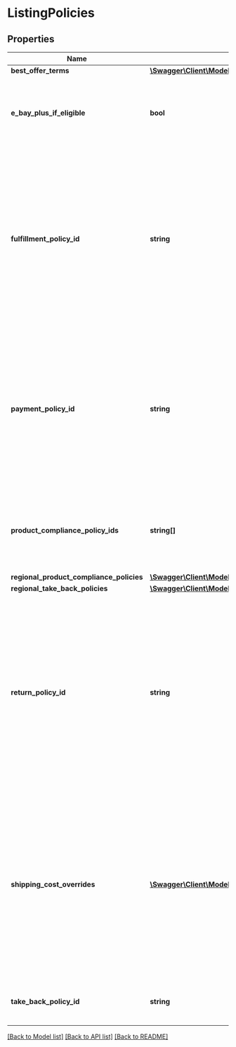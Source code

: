 # ListingPolicies

## Properties
Name | Type | Description | Notes
------------ | ------------- | ------------- | -------------
**best_offer_terms** | [**\Swagger\Client\Model\BestOffer**](BestOffer.md) |  | [optional] 
**e_bay_plus_if_eligible** | **bool** | This field is included in an offer and set to &lt;code&gt;true&lt;/code&gt; if a Top-Rated seller is opted in to the eBay Plus program. With the eBay Plus program, qualified sellers must commit to next-day delivery of the item, and the buyers must have an eBay Plus subscription to be eligible to receive the benefits of this program, which are free, next-day delivery, as well as free returns.&lt;br&gt;&lt;br&gt;&lt;span class&#x3D;\&quot;tablenote\&quot;&gt;&lt;b&gt;Note:&lt;/b&gt; Currently, this program is only available on the Germany and Australian sites.&lt;/span&gt;&lt;br&gt;This field will be returned in the &lt;a href&#x3D;\&quot;/api-docs/sell/inventory/resources/offer/methods/getOffer\&quot; target&#x3D;\&quot;_blank\&quot;&gt;getOffer&lt;/a&gt; and &lt;a href&#x3D;\&quot;/api-docs/sell/inventory/resources/offer/methods/getOffers\&quot; target&#x3D;\&quot;_blank\&quot;&gt;getOffers&lt;/a&gt; methods if set for the offer. | [optional] 
**fulfillment_policy_id** | **string** | This unique identifier indicates the fulfillment business policy that will be used once an offer is published and converted to an eBay listing. This fulfillment business policy will set all fulfillment-related settings for the eBay listing.&lt;br&gt;&lt;br&gt;Business policies are not immediately required for offers, but are required before an offer can be published. The seller should review the fulfillment business policy before assigning it to the offer to make sure it is compatible with the inventory item and the offer settings. The seller may also want to review the shipping service costs in the fulfillment policy, and that seller might decide to override the shipping costs for one or more shipping service options by using the &lt;strong&gt;shippingCostOverrides&lt;/strong&gt; container.&lt;br&gt;&lt;br&gt;Business policies can be created and managed in My eBay or with the &lt;a href&#x3D;\&quot;/api-docs/sell/account/overview.html\&quot; target&#x3D;\&quot;_blank\&quot;&gt;Account API&lt;/a&gt;. To get a list of all return policies associated with a seller&#x27;s account on a specific eBay Marketplace, use the Account API&#x27;s &lt;a href&#x3D;\&quot;/api-docs/sell/account/resources/fulfillment_policy/methods/getFulfillmentPolicies\&quot; target&#x3D;\&quot;_blank\&quot;&gt;getFulfillmentPolicies&lt;/a&gt; method. There are also calls in the &lt;strong&gt;Account API&lt;/strong&gt; to retrieve a fulfillment policy by policy ID or policy name.&lt;br&gt;&lt;br&gt;This field will be returned in the &lt;a href&#x3D;\&quot;/api-docs/sell/inventory/resources/offer/methods/getOffer\&quot; target&#x3D;\&quot;_blank\&quot;&gt;getOffer&lt;/a&gt; and &lt;a href&#x3D;\&quot;/api-docs/sell/inventory/resources/offer/methods/getOffers\&quot; target&#x3D;\&quot;_blank\&quot;&gt;getOffers&lt;/a&gt; methods if set for the offer.&lt;br&gt;&lt;br&gt;&lt;div class&#x3D;\&quot;msgbox_important\&quot;&gt;&lt;p class&#x3D;\&quot;msgbox_importantInDiv\&quot; data-mc-autonum&#x3D;\&quot;&amp;lt;b&amp;gt;&amp;lt;span style&#x3D;&amp;quot;color: #dd1e31;&amp;quot; class&#x3D;&amp;quot;mcFormatColor&amp;quot;&amp;gt;Important! &amp;lt;/span&amp;gt;&amp;lt;/b&amp;gt;\&quot;&gt;&lt;span class&#x3D;\&quot;autonumber\&quot;&gt;&lt;span&gt;&lt;b&gt;&lt;span style&#x3D;\&quot;color: #dd1e31;\&quot; class&#x3D;\&quot;mcFormatColor\&quot;&gt;Important!&lt;/span&gt;&lt;/b&gt;&lt;/span&gt;&lt;/span&gt;Publish offer note: This field is required before an offer can be published to create an active listing. &lt;/p&gt;&lt;/span&gt;&lt;/div&gt; | [optional] 
**payment_policy_id** | **string** | This unique identifier indicates the payment business policy that will be used once an offer is published and converted to an eBay listing. This payment business policy will set all payment-related settings for the eBay listing.&lt;br&gt;&lt;br&gt;Business policies are not immediately required for offers, but are required before an offer can be published. The seller should review the payment business policy to make sure that it is compatible with the marketplace and listing category before assigning it to the offer.&lt;br&gt;&lt;br&gt;Business policies can be created and managed in My eBay or with the &lt;a href&#x3D;\&quot;/api-docs/sell/account/overview.html\&quot; target&#x3D;\&quot;_blank\&quot;&gt;Account API&lt;/a&gt;. To get a list of all payment policies associated with a seller&#x27;s account on a specific eBay Marketplace, use the Account API&#x27;s &lt;a href&#x3D;\&quot;/api-docs/sell/account/resources/payment_policy/methods/getPaymentPolicies\&quot; target&#x3D;\&quot;_blank\&quot;&gt;getPaymentPolicies&lt;/a&gt; method. There are also calls in the &lt;strong&gt;Account API&lt;/strong&gt; to retrieve a payment policy by policy ID or policy name.&lt;br&gt;&lt;br&gt;This field will be returned in the &lt;a href&#x3D;\&quot;/api-docs/sell/inventory/resources/offer/methods/getOffer\&quot; target&#x3D;\&quot;_blank\&quot;&gt;getOffer&lt;/a&gt; and &lt;a href&#x3D;\&quot;/api-docs/sell/inventory/resources/offer/methods/getOffers\&quot; target&#x3D;\&quot;_blank\&quot;&gt;getOffers&lt;/a&gt; methods if set for the offer. &lt;br&gt;&lt;br&gt;&lt;div class&#x3D;\&quot;msgbox_important\&quot;&gt;&lt;p class&#x3D;\&quot;msgbox_importantInDiv\&quot; data-mc-autonum&#x3D;\&quot;&amp;lt;b&amp;gt;&amp;lt;span style&#x3D;&amp;quot;color: #dd1e31;&amp;quot; class&#x3D;&amp;quot;mcFormatColor&amp;quot;&amp;gt;Important! &amp;lt;/span&amp;gt;&amp;lt;/b&amp;gt;\&quot;&gt;&lt;span class&#x3D;\&quot;autonumber\&quot;&gt;&lt;span&gt;&lt;b&gt;&lt;span style&#x3D;\&quot;color: #dd1e31;\&quot; class&#x3D;\&quot;mcFormatColor\&quot;&gt;Important!&lt;/span&gt;&lt;/b&gt;&lt;/span&gt;&lt;/span&gt;Publish offer note: This field is required before an offer can be published to create an active listing. &lt;/p&gt;&lt;/span&gt;&lt;/div&gt; | [optional] 
**product_compliance_policy_ids** | **string[]** | This field contains the array of unique identifiers indicating the seller-created &lt;i&gt;global&lt;/i&gt; product compliance policies that will be used once an offer is published and converted to a listing.&lt;br&gt;&lt;br&gt;Product compliance policies provide buyers with important information and disclosures about products. For example, if you sell batteries and specific disclosures are required to be shared with all potential buyers, your global product compliance policy could contain the required disclosures.&lt;br&gt;&lt;br&gt;A maximum of six (6) global product compliance policies may apply to &lt;i&gt;each offer&lt;/i&gt;.&lt;span class&#x3D;\&quot;tablenote\&quot;&gt;&lt;b&gt;Note:&lt;/b&gt; For countries that support country-specific policies, use &lt;a href&#x3D;\&quot;#request.listingPolicies.regionalProductCompliancePolicies\&quot;&gt;regionalProductCompliancePolicies&lt;/a&gt; to apply them to an offer.&lt;/span&gt; | [optional] 
**regional_product_compliance_policies** | [**\Swagger\Client\Model\RegionalProductCompliancePolicies**](RegionalProductCompliancePolicies.md) |  | [optional] 
**regional_take_back_policies** | [**\Swagger\Client\Model\RegionalTakeBackPolicies**](RegionalTakeBackPolicies.md) |  | [optional] 
**return_policy_id** | **string** | This unique identifier indicates the return business policy that will be used once an offer is published and converted to an eBay listing. This return business policy will set all return policy settings for the eBay listing.&lt;br&gt;&lt;br&gt;&lt;span class&#x3D;\&quot;tablenote\&quot;&gt;&lt;b&gt;Note:&lt;/b&gt; As a part of Digital Services Act (DSA) requirements, as of April 3, 2023, buyers in the EU must be allowed to return an item within 14 days or more, unless the item is exempt. Where applicable, sellers should update their return policies to reflect this requirement of accepting returns from EU buyers.&lt;/span&gt;&lt;br&gt;Business policies are not immediately required for offers, but are required before an offer can be published. The seller should review the return business policy before assigning it to the offer to make sure it is compatible with the inventory item and the offer settings.&lt;br&gt;&lt;br&gt;Business policies can be created and managed in My eBay or with the &lt;a href&#x3D;\&quot;/developer.ebay.com/api-docs/sell/account/overview.html\&quot; target&#x3D;\&quot;_blank\&quot;&gt;Account API&lt;/a&gt;. To get a list of all return policies associated with a seller&#x27;s account on a specific eBay Marketplace, use the Account API&#x27;s &lt;a href&#x3D;\&quot;/api-docs/sell/account/resources/return_policy/methods/getReturnPolicies\&quot; target&#x3D;\&quot;_blank\&quot;&gt;getReturnPolicies&lt;/a&gt; call. There are also calls in the &lt;strong&gt;Account API&lt;/strong&gt; to retrieve a return policy by policy ID or policy name.&lt;br&gt;&lt;br&gt;This field will be returned in the &lt;a href&#x3D;\&quot;/api-docs/sell/inventory/resources/offer/methods/getOffer\&quot; target&#x3D;\&quot;_blank\&quot;&gt;getOffer&lt;/a&gt; and &lt;a href&#x3D;\&quot;/api-docs/sell/inventory/resources/offer/methods/getOffers\&quot; target&#x3D;\&quot;_blank\&quot;&gt;getOffers&lt;/a&gt; methods if set for the offer. &lt;br&gt;&lt;br&gt;&lt;div class&#x3D;\&quot;msgbox_important\&quot;&gt;&lt;p class&#x3D;\&quot;msgbox_importantInDiv\&quot; data-mc-autonum&#x3D;\&quot;&amp;lt;b&amp;gt;&amp;lt;span style&#x3D;&amp;quot;color: #dd1e31;&amp;quot; class&#x3D;&amp;quot;mcFormatColor&amp;quot;&amp;gt;Important! &amp;lt;/span&amp;gt;&amp;lt;/b&amp;gt;\&quot;&gt;&lt;span class&#x3D;\&quot;autonumber\&quot;&gt;&lt;span&gt;&lt;b&gt;&lt;span style&#x3D;\&quot;color: #dd1e31;\&quot; class&#x3D;\&quot;mcFormatColor\&quot;&gt;Important!&lt;/span&gt;&lt;/b&gt;&lt;/span&gt;&lt;/span&gt;Publish offer note: This field is required before an offer can be published to create an active listing. &lt;/p&gt;&lt;/span&gt;&lt;/div&gt; | [optional] 
**shipping_cost_overrides** | [**\Swagger\Client\Model\ShippingCostOverride[]**](ShippingCostOverride.md) | This container is used if the seller wishes to override the shipping costs or surcharge for one or more domestic or international shipping service options defined in the fulfillment listing policy. To override the costs of a specific domestic or international shipping service option, the seller must know the priority/order of that shipping service in the fulfillment listing policy. The name of a shipping service option can be found in the &lt;strong&gt;shippingOptions.shippingServices.shippingServiceCode&lt;/strong&gt; field of the fulfillment policy, and the priority/order of that shipping service option is found in the &lt;strong&gt;shippingOptions.shippingServices.sortOrderId&lt;/strong&gt; field. Both of these values can be retrieved by searching for that fulfillment policy with the &lt;strong&gt;getFulfillmentPolicies&lt;/strong&gt; or &lt;strong&gt;getFulfillmentPolicyByName&lt;/strong&gt; calls of the &lt;strong&gt;Account API&lt;/strong&gt;. The &lt;strong&gt;shippingCostOverrides.priority&lt;/strong&gt; value should match the &lt;strong&gt;shippingOptions.shippingServices.sortOrderId&lt;/strong&gt; in order to override the shipping costs for that shipping service option. The seller must also ensure that the &lt;strong&gt;shippingServiceType&lt;/strong&gt; value is set to &lt;code&gt;DOMESTIC&lt;/code&gt; to override a domestic shipping service option, or to &lt;code&gt;INTERNATIONAL&lt;/code&gt; to override an international shipping service option.&lt;br&gt;&lt;br&gt;A separate &lt;strong&gt;ShippingCostOverrides&lt;/strong&gt; node is needed for each shipping service option whose costs are being overridden. All defined fields of the &lt;strong&gt;shippingCostOverrides&lt;/strong&gt; container should be included, even if the shipping costs and surcharge values are not changing.&lt;br&gt;&lt;br&gt;The &lt;strong&gt;shippingCostOverrides&lt;/strong&gt; container is returned in the &lt;a href&#x3D;\&quot;/api-docs/sell/inventory/resources/offer/methods/getOffer\&quot; target&#x3D;\&quot;_blank\&quot;&gt;getOffer&lt;/a&gt; and &lt;a href&#x3D;\&quot;/api-docs/sell/inventory/resources/offer/methods/getOffers\&quot; target&#x3D;\&quot;_blank\&quot;&gt;getOffers&lt;/a&gt; calls if one or more shipping cost overrides are being applied to the fulfillment policy. | [optional] 
**take_back_policy_id** | **string** | This unique identifier indicates the seller-created &lt;i&gt;global&lt;/i&gt; take-back policy that will be used once an offer is published and converted to a listing.&lt;br&gt;&lt;br&gt;One (1) global take-back policy may be specified &lt;i&gt;per offer&lt;/i&gt;.&lt;br&gt;&lt;span class&#x3D;\&quot;tablenote\&quot;&gt;&lt;b&gt;Note:&lt;/b&gt; For countries that support country-specific policies, use &lt;a href&#x3D;\&quot;#request.listingPolicies.regionalTakeBackPolicies\&quot;&gt;regionalTakeBackPolicies&lt;/a&gt; to apply them to an offer.&lt;/span&gt; | [optional] 

[[Back to Model list]](../../README.md#documentation-for-models) [[Back to API list]](../../README.md#documentation-for-api-endpoints) [[Back to README]](../../README.md)

